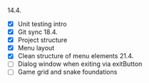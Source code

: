 14.4.
- [x] Unit testing intro
- [x] Git sync
18.4.
- [x] Project structure
- [x] Menu layout
- [x] Clean structure of menu elements
21.4.
- [ ] Dialog window when exiting via exitButton
- [ ] Game grid and snake foundations